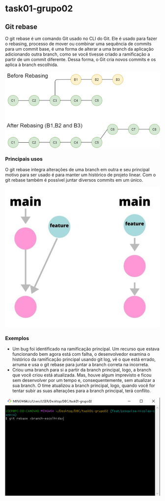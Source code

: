 # task01-grupo02

## Git rebase

O git rebase é um comando Git usado no CLI do Git. Ele é usado para fazer o rebasing, processo de mover ou combinar uma sequência de commits para um commit base, é uma forma de alterar a uma branch da aplicação adicionando outra branch, como se você tivesse criado a ramificação a partir de um commit diferente. Dessa forma, o Git cria novos commits e os aplica à branch escolhida.

![Rebase1](Rebasing-in-git.png)

### Principais usos
O git rebase integra alterações de uma branch em outra e seu principal motivo para ser usado é para manter um histórico de projeto linear.
Com o git rebase também é possível juntar diversos commits em um único.

![Rebase2](Git-img-1.PNG)
### Exemplos

* Um bug foi identificado na ramificação principal. Um recurso que estava funcionando bem agora está com falha, o desenvolvedor examina o histórico da ramificação principal usando git log, vê o que está errado, arruma e usa o git rebase para juntar a branch correta na incorreta.
* Criou uma branch para si a partir da branch principal, logo, a branch que você criou está atualizada. Mas, houve algum imprevisto e ficou sem desenvolver por um tempo e, consequentemente, sem atualizar a sua branch. O time atualizou a branch principal, logo, quando você for tentar subir as suas alterações para a branch principal, terá conflito.

![Exemplo](Git-Img-2.PNG)